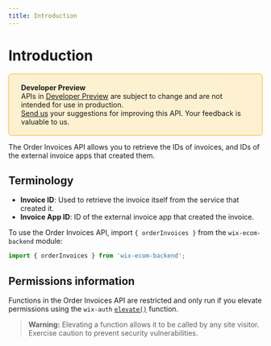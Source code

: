 ```yaml
---
title: Introduction
---
```

# Introduction

<div style="background-color: #FEF1D1; padding: 18px 24px; border-radius: 6px; border: 1px solid #FDB10C; box-sizing: border-box; display: inline-block">
 <b>Developer Preview</b>
 <br/>
 <span>APIs in <a href="https://www.wix.com/velo/reference/api-overview/developer-preview">Developer Preview</a> are subject to change and are not intended for use in production.<br/><a href="mailto:velo-preview-feedback@wix.com">Send us</a> your suggestions for improving this API. Your feedback is valuable to us.</span>
</div> 


The Order Invoices API allows you to retrieve the IDs of invoices, and IDs of the external invoice apps that created them.


## Terminology

+ __Invoice ID__: Used to retrieve the invoice itself from the service that created it.
+ __Invoice App ID__: ID of the external invoice app that created the invoice.

To use the Order Invoices API, import `{ orderInvoices }` from the `wix-ecom-backend` module:

```javascript
import { orderInvoices } from 'wix-ecom-backend';
```

## Permissions information

Functions in the Order Invoices API are restricted and only run if you elevate permissions using the `wix-auth` [`elevate()`](https://www.wix.com/velo/reference/wix-auth/elevate) function.

<blockquote class='warning'>
<p><strong>Warning:</strong> Elevating a function allows it to be called by any site visitor. Exercise caution to prevent security vulnerabilities.</p>
</blockquote>